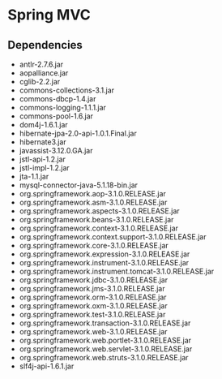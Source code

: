 # Spring MVC

## Dependencies

* antlr-2.7.6.jar
* aopalliance.jar
* cglib-2.2.jar
* commons-collections-3.1.jar
* commons-dbcp-1.4.jar
* commons-logging-1.1.1.jar
* commons-pool-1.6.jar
* dom4j-1.6.1.jar
* hibernate-jpa-2.0-api-1.0.1.Final.jar
* hibernate3.jar
* javassist-3.12.0.GA.jar
* jstl-api-1.2.jar
* jstl-impl-1.2.jar
* jta-1.1.jar
* mysql-connector-java-5.1.18-bin.jar
* org.springframework.aop-3.1.0.RELEASE.jar
* org.springframework.asm-3.1.0.RELEASE.jar
* org.springframework.aspects-3.1.0.RELEASE.jar
* org.springframework.beans-3.1.0.RELEASE.jar
* org.springframework.context-3.1.0.RELEASE.jar
* org.springframework.context.support-3.1.0.RELEASE.jar
* org.springframework.core-3.1.0.RELEASE.jar
* org.springframework.expression-3.1.0.RELEASE.jar
* org.springframework.instrument-3.1.0.RELEASE.jar
* org.springframework.instrument.tomcat-3.1.0.RELEASE.jar
* org.springframework.jdbc-3.1.0.RELEASE.jar
* org.springframework.jms-3.1.0.RELEASE.jar
* org.springframework.orm-3.1.0.RELEASE.jar
* org.springframework.oxm-3.1.0.RELEASE.jar
* org.springframework.test-3.1.0.RELEASE.jar
* org.springframework.transaction-3.1.0.RELEASE.jar
* org.springframework.web-3.1.0.RELEASE.jar
* org.springframework.web.portlet-3.1.0.RELEASE.jar
* org.springframework.web.servlet-3.1.0.RELEASE.jar
* org.springframework.web.struts-3.1.0.RELEASE.jar
* slf4j-api-1.6.1.jar
